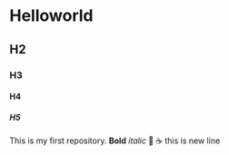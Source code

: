 # Helloworld
## H2
### H3
#### H4
##### H5
This is my first repository.
**Bold**
*italic*
:pizza:
:coffee:
this is new line
